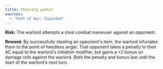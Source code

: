 ```yaml
---
title: thieving gambit
sources:
  - "Path of War: Expanded"
---
```


**Risk:** The warlord attempts a steal combat maneuver against an opponent.

**Reward:** By successfully stealing an opponent's item, the warlord infuriates them to the point of heedless anger. That opponent takes a penalty to their AC equal to the warlord's initiation modifier, but gains a +2 bonus on damage rolls against the warlord. Both the penalty and bonus last until the start of the warlord's next turn.
